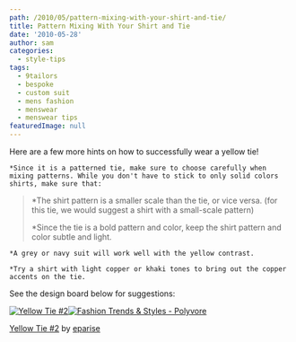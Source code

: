 ```yaml
---
path: /2010/05/pattern-mixing-with-your-shirt-and-tie/
title: Pattern Mixing With Your Shirt and Tie
date: '2010-05-28'
author: sam
categories:
  - style-tips
tags:
  - 9tailors
  - bespoke
  - custom suit
  - mens fashion
  - menswear
  - menswear tips
featuredImage: null
---
```

Here are a few more hints on how to successfully wear a yellow tie! 

	*Since it is a patterned tie, make sure to choose carefully when mixing patterns. While you don't have to stick to only solid colors shirts, make sure that:

>*The shirt pattern is a smaller scale than the tie, or vice versa. (for this tie, we would suggest a shirt with a small-scale pattern)
> 
>*Since the tie is a bold pattern and color, keep the shirt pattern and color subtle and light. 

	*A grey or navy suit will work well with the yellow contrast. 

	*Try a shirt with light copper or khaki tones to bring out the copper accents on the tie. 

See the design board below for suggestions: 

[![Yellow Tie #2](http://www.polyvore.com/cgi/img-set/BQcDAAAAAwoDanBnAAAABC5vdXQKFmlDV2p2M3RxM3hHRGN6Zkd5SlYzLWcAAAACaWQKAWUAAAAEc2l6ZQ.jpg "Yellow Tie #2")](http://www.polyvore.com/yellow_tie/set?.embedder=1591450&.mid=embed&id=19139709)[![Fashion Trends & Styles - Polyvore](http://cdn.polyvore.com/rsrc/img/logo_embed_alt_63x21.png "Fashion Trends & Styles - Polyvore")](http://www.polyvore.com/)

[Yellow Tie #2](http://www.polyvore.com/yellow_tie/set?.embedder=1591450&.mid=embed&id=19139709) by [eparise](http://www.polyvore.com/cgi/profile?.embedder=1591450&.mid=embed&id=1591450)